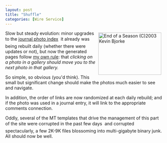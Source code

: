 ```yaml
---
layout: post
title: "Shuffle"
categories: [Wire Service]
---
```

<a href="/photo/journal/jul03q-34.html"><img src="http://www.botzilla.com/bpix/jul03q-34.jpg" width=200 height=135 border=0 align="right" hspace=8 vspace=6 title="End of a Season (C)2003 Kevin Bjorke"></a>Slow but steady evolution: minor upgrades to the <a href="/photo/journal/">journal photo index</a> &#151; it already was being rebuilt daily (whether there were updates or not), but now the generated pages follow <a href="/blog/archives/000060.html">my own rule</a>: that <i>clicking on a photo in a gallery should move you to the next photo in that gallery.</i>

So simple, so obvious (you'd think). This small but significant change should make the photos much easier to see and navigate.

In addition, the order of links are now randomized at each daily rebuild; and if the photo was used in a journal entry, it will link to the appropriate comments connection.

Oddly, several of the MT templates that drive the management of this part of the site were corrupted in the past few days &#151; and corrupted spectacularly, a few 2K-9K files blossoming into multi-gigabyte binary junk. All should now be well.

<!--more-->


